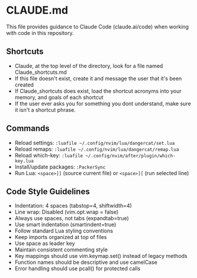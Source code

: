 # CLAUDE.md

This file provides guidance to Claude Code (claude.ai/code) when working with code in this repository.

## Shortcuts
- Claude, at the top level of the directory, look for a file named Claude_shortcuts.md
- If this file doesn't exist, create it and message the user that it's been created
- If Claude_shortcuts does exist, load the shortcut acronyms into your memory, and goals of each shortcut
- If the user ever asks you for something you dont understand, make sure it isn't a shortcut phrase.

## Commands
- Reload settings: `:luafile ~/.config/nvim/lua/dangercat/set.lua`
- Reload remaps: `:luafile ~/.config/nvim/lua/dangercat/remap.lua`
- Reload which-key: `:luafile ~/.config/nvim/after/plugin/which-key.lua` 
- Install/update packages: `:PackerSync`
- Run Lua: `<space>]]` (source current file) or `<space>][` (run selected line)

## Code Style Guidelines
- Indentation: 4 spaces (tabstop=4, shiftwidth=4)
- Line wrap: Disabled (vim.opt.wrap = false)
- Always use spaces, not tabs (expandtab=true)
- Use smart indentation (smartindent=true)
- Follow standard Lua styling conventions
- Keep imports organized at top of files
- Use space as leader key
- Maintain consistent commenting style
- Key mappings should use vim.keymap.set() instead of legacy methods
- Function names should be descriptive and use camelCase
- Error handling should use pcall() for protected calls
